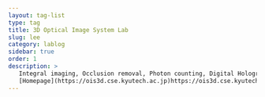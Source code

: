 ```yaml
---
layout: tag-list
type: tag
title: 3D Optical Image System Lab
slug: lee
category: lablog
sidebar: true
order: 1
description: >
   Integral imaging, Occlusion removal, Photon counting, Digital Holographic Microscopy<br/>
   [Homepage](https://ois3d.cse.kyutech.ac.jp)https://ois3d.cse.kyutech.ac.jp)
---
```

